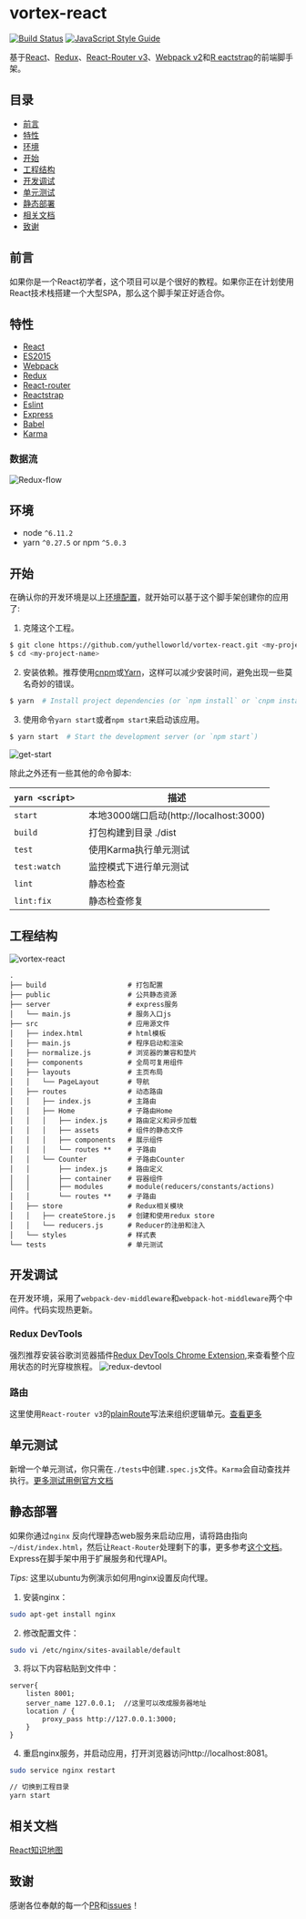 # vortex-react

[![Build Status](https://travis-ci.org/YutHelloWorld/vortex-react.svg?branch=master)](https://travis-ci.org/YutHelloWorld/vortex-react)
[![JavaScript Style Guide](https://img.shields.io/badge/code_style-standard-brightgreen.svg)](https://standardjs.com)

基于[React](https://facebook.github.io/react/)、[Redux](http://redux.js.org/)、[React-Router v3](https://github.com/ReactTraining/react-router/tree/v3/docs)、[Webpack v2](https://webpack.js.org/)和[R eactstrap](https://reactstrap.github.io/)的前端脚手架。

## 目录

- [前言](#前言)
- [特性](#特性)
- [环境](#环境)
- [开始](#开始)
- [工程结构](#工程结构)
- [开发调试](#开发调试)
- [单元测试](#单元测试)
- [静态部署](#静态部署)
- [相关文档](#相关文档)
- [致谢](#致谢)

## 前言

如果你是一个React初学者，这个项目可以是个很好的教程。如果你正在计划使用React技术栈搭建一个大型SPA，那么这个脚手架正好适合你。

## 特性

- [React](https://facebook.github.io/react/)
- [ES2015](https://babeljs.io/learn-es2015/)
- [Webpack](https://webpack.js.org/)
- [Redux](http://redux.js.org/)
- [React-router](https://github.com/ReactTraining/react-router/tree/v3/docs)
- [Reactstrap](https://reactstrap.github.io/)
- [Eslint](http://eslint.cn/)
- [Express](http://expressjs.com/)
- [Babel](https://babeljs.io/)
- [Karma](https://karma-runner.github.io/1.0/index.html)

### 数据流
![Redux-flow](./public/Redux-flow.png)

## 环境

- node `^6.11.2`
- yarn `^0.27.5` or npm `^5.0.3`

## 开始

在确认你的开发环境是以上[环境配置](#环境)，就开始可以基于这个脚手架创建你的应用了:

1. 克隆这个工程。

```bash
$ git clone https://github.com/yuthelloworld/vortex-react.git <my-project-name>
$ cd <my-project-name>
```

2. 安装依赖。推荐使用[cnpm](https://npm.taobao.org/)或[Yarn](https://yarnpkg.com/)，这样可以减少安装时间，避免出现一些莫名奇妙的错误。

```bash
$ yarn  # Install project dependencies (or `npm install` or `cnpm install`)
```

3. 使用命令`yarn start`或者`npm start`来启动该应用。

```bash
$ yarn start  # Start the development server (or `npm start`)
```
![get-start](./public/start.jpg)

除此之外还有一些其他的命令脚本:

|`yarn <script>`    |描述|
|-------------------|-----------|
|`start`            |本地3000端口启动(http://localhost:3000)|
|`build`            |打包构建到目录 ./dist|
|`test`             |使用Karma执行单元测试|
|`test:watch`       |监控模式下进行单元测试|
|`lint`             |静态检查|
|`lint:fix`         |静态检查修复|

## 工程结构
![vortex-react](./public/vortex-react.png)

```
.
├── build                    # 打包配置
├── public                   # 公共静态资源
├── server                   # express服务
│   └── main.js              # 服务入口js
├── src                      # 应用源文件
│   ├── index.html           # html模板
│   ├── main.js              # 程序启动和渲染
│   ├── normalize.js         # 浏览器的兼容和垫片
│   ├── components           # 全局可复用组件
│   ├── layouts              # 主页布局
│   │   └── PageLayout       # 导航
│   ├── routes               # 动态路由
│   │   ├── index.js         # 主路由
│   │   ├── Home             # 子路由Home
│   │   │   ├── index.js     # 路由定义和异步加载
│   │   │   ├── assets       # 组件的静态文件
│   │   │   ├── components   # 展示组件
│   │   │   └── routes **    # 子路由
│   │   └── Counter          # 子路由Counter
│   │       ├── index.js     # 路由定义
│   │       ├── container    # 容器组件
│   │       ├── modules      # module(reducers/constants/actions)
│   │       └── routes **    # 子路由
│   ├── store                # Redux相关模块
│   │   ├── createStore.js   # 创建和使用redux store
│   │   └── reducers.js      # Reducer的注册和注入
│   └── styles               # 样式表
└── tests                    # 单元测试
```
## 开发调试

在开发环境，采用了`webpack-dev-middleware`和`webpack-hot-middleware`两个中间件。代码实现热更新。

### Redux DevTools

强烈推荐安装谷歌浏览器插件[Redux DevTools Chrome Extension](https://chrome.google.com/webstore/detail/redux-devtools/lmhkpmbekcpmknklioeibfkpmmfibljd),来查看整个应用状态的时光穿梭旅程。
![redux-devtool](./public/redux-devtool.jpg)

### 路由
这里使用`React-router v3`的[plainRoute](https://github.com/ReactTraining/react-router/blob/v3/docs/API.md#plainroute)写法来组织逻辑单元。[查看更多](#工程结构)

## 单元测试
新增一个单元测试，你只需在`./tests`中创建`.spec.js`文件。`Karma`会自动查找并执行。[更多测试用例官方文档](https://github.com/airbnb/enzyme)

## 静态部署

如果你通过`nginx` 反向代理静态web服务来启动应用，请将路由指向`~/dist/index.html`，然后让`React-Router`处理剩下的事，更多参考[这个文档](https://github.com/ReactTraining/react-router/blob/v3/docs/guides/Histories.md#configuring-your-server)。Express在脚手架中用于扩展服务和代理API。

*Tips:*
这里以ubuntu为例演示如何用nginx设置反向代理。
1. 安装nginx：

```bash
sudo apt-get install nginx
```
2. 修改配置文件：

```bash
sudo vi /etc/nginx/sites-available/default
```

3. 将以下内容粘贴到文件中：
```
server{
	listen 8001;
	server_name 127.0.0.1;  //这里可以改成服务器地址
	location / {
		proxy_pass http://127.0.0.1:3000;
	}
}
```

4. 重启nginx服务，并启动应用，打开浏览器访问http://localhost:8081。

```bash
sudo service nginx restart

// 切换到工程目录
yarn start
```

## 相关文档
[React知识地图](https://github.com/YutHelloWorld/Blog/issues/1)

## 致谢
感谢各位奉献的每一个[PR](https://github.com/YutHelloWorld/vortex-react/pulls)和[issues](https://github.com/YutHelloWorld/vortex-react/issues)！
